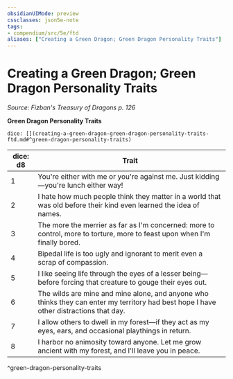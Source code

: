 ```yaml
---
obsidianUIMode: preview
cssclasses: json5e-note
tags:
- compendium/src/5e/ftd
aliases: ["Creating a Green Dragon; Green Dragon Personality Traits"]
---
```

# Creating a Green Dragon; Green Dragon Personality Traits
*Source: Fizban's Treasury of Dragons p. 126* 

**Green Dragon Personality Traits**

`dice: [](creating-a-green-dragon-green-dragon-personality-traits-ftd.md#^green-dragon-personality-traits)`

| dice: d8 | Trait |
|----------|-------|
| 1 | You're either with me or you're against me. Just kidding—you're lunch either way! |
| 2 | I hate how much people think they matter in a world that was old before their kind even learned the idea of names. |
| 3 | The more the merrier as far as I'm concerned: more to control, more to torture, more to feast upon when I'm finally bored. |
| 4 | Bipedal life is too ugly and ignorant to merit even a scrap of compassion. |
| 5 | I like seeing life through the eyes of a lesser being—before forcing that creature to gouge their eyes out. |
| 6 | The wilds are mine and mine alone, and anyone who thinks they can enter my territory had best hope I have other distractions that day. |
| 7 | I allow others to dwell in my forest—if they act as my eyes, ears, and occasional playthings in return. |
| 8 | I harbor no animosity toward anyone. Let me grow ancient with my forest, and I'll leave you in peace. |
^green-dragon-personality-traits